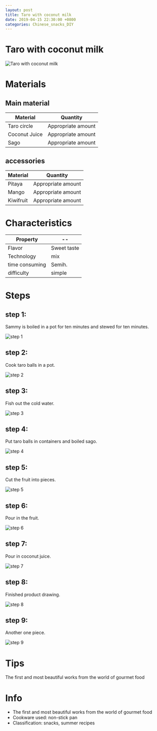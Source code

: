 ```yaml
---
layout: post
title: Taro with coconut milk
date: 2019-04-15 22:30:00 +0800
categories: Chinese_snacks_DIY
---
```


# Taro with coconut milk

![Taro with coconut milk]({{site.baseurl}}/img/402610/402610.jpg)

# Materials


## Main material

Material|Quantity
--|--
Taro circle|Appropriate amount
Coconut Juice|Appropriate amount
Sago|Appropriate amount

## accessories

Material|Quantity
--|--
Pitaya|Appropriate amount
Mango|Appropriate amount
Kiwifruit|Appropriate amount

# Characteristics

Property|--
--|--
Flavor|Sweet taste
Technology|mix
time consuming|Semih.
difficulty|simple

# Steps

## step 1:

Sammy is boiled in a pot for ten minutes and stewed for ten minutes.

![step 1]({{site.baseurl}}/img/402610/1.jpg)

## step 2:

Cook taro balls in a pot.

![step 2]({{site.baseurl}}/img/402610/2.jpg)

## step 3:

Fish out the cold water.

![step 3]({{site.baseurl}}/img/402610/3.jpg)

## step 4:

Put taro balls in containers and boiled sago.

![step 4]({{site.baseurl}}/img/402610/4.jpg)

## step 5:

Cut the fruit into pieces.

![step 5]({{site.baseurl}}/img/402610/5.jpg)

## step 6:

Pour in the fruit.

![step 6]({{site.baseurl}}/img/402610/6.jpg)

## step 7:

Pour in coconut juice.

![step 7]({{site.baseurl}}/img/402610/7.jpg)

## step 8:

Finished product drawing.

![step 8]({{site.baseurl}}/img/402610/8.jpg)

## step 9:

Another one piece.

![step 9]({{site.baseurl}}/img/402610/9.jpg)

# Tips

The first and most beautiful works from the world of gourmet food

# Info

- The first and most beautiful works from the world of gourmet food
- Cookware used: non-stick pan
- Classification: snacks, summer recipes